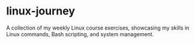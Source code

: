 # linux-journey
A collection of my weekly Linux course exercises, showcasing my skills in Linux commands, Bash scripting, and system management.
